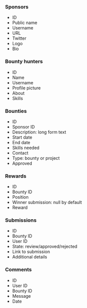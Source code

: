 ### Sponsors
- ID
- Public name
- Username
- URL
- Twitter
- Logo
- Bio
### Bounty hunters
- ID
- Name
- Username
- Profile picture
- About
- Skills
### Bounties
- ID
- Sponsor ID
- Description: long form text
- Start date
- End date
- Skills needed
- Contact
- Type: bounty or project
- Approved
### Rewards
- ID
- Bounty ID
- Position
- Winner submission: null by default
- Reward
### Submissions
- ID
- Bounty ID
- User ID
- State: review/approved/rejected
- Link to submission
- Additional details
### Comments
- ID
- User ID
- Bounty ID
- Message
- Date